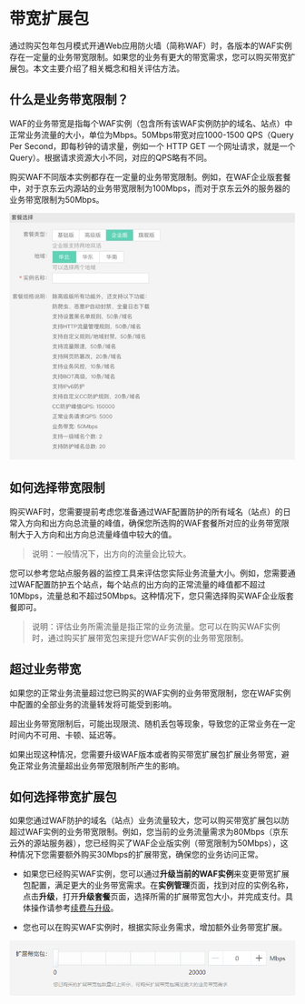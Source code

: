 # 带宽扩展包

通过购买包年包月模式开通Web应用防火墙（简称WAF）时，各版本的WAF实例存在一定量的业务带宽限制。如果您的业务有更大的带宽需求，您可以购买带宽扩展包。本文主要介绍了相关概念和相关评估方法。


## **什么是业务带宽限制**？

WAF的业务带宽是指每个WAF实例（包含所有该WAF实例防护的域名、站点）中正常业务流量的大小，单位为Mbps。50Mbps带宽对应1000-1500 QPS（Query Per Second，即每秒钟的请求量，例如一个 HTTP GET 一个网址请求，就是一个Query）。根据请求资源大小不同，对应的QPS略有不同。

购买WAF不同版本实例都存在一定量的业务带宽限制。例如，在WAF企业版套餐中，对于京东云内源站的业务带宽限制为100Mbps，而对于京东云外的服务器的业务带宽限制为50Mbps。 

![image](../../../../image/WAF/price-image/site-bakage.jpg)

## 如何选择带宽限制

购买WAF时，您需要提前考虑您准备通过WAF配置防护的所有域名（站点）的日常入方向和出方向总流量的峰值，确保您所选购的WAF套餐所对应的业务带宽限制大于入方向和出方向总流量峰值中较大的值。

> 说明：一般情况下，出方向的流量会比较大。

您可以参考您站点服务器的监控工具来评估您实际业务流量大小。例如，您需要通过WAF配置防护五个站点，每个站点的出方向的正常流量的峰值都不超过10Mbps，流量总和不超过50Mbps。这种情况下，您只需选择购买WAF企业版套餐即可。

> 说明：评估业务所需流量是指正常的业务流量。您可以在购买WAF实例时，通过购买扩展带宽包来提升您WAF实例的业务带宽限制。

## 超过业务带宽

如果您的正常业务流量超过您已购买的WAF实例的业务带宽限制，您在WAF实例中配置的全部业务的流量转发将可能受到影响。

超出业务带宽限制后，可能出现限流、随机丢包等现象，导致您的正常业务在一定时间内不可用、卡顿、延迟等。

如果出现这种情况，您需要升级WAF版本或者购买带宽扩展包扩展业务带宽，避免正常业务流量超出业务带宽限制所产生的影响。

## 如何选择带宽扩展包

如果您通过WAF防护的域名（站点）业务流量较大，您可以购买带宽扩展包以防超过WAF实例的业务带宽限制。例如，您当前的业务流量需求为80Mbps（京东云外的源站服务器），您已经购买了WAF企业版实例（带宽限制为50Mbps），这种情况下您需要额外购买30Mbps的扩展带宽，确保您的业务访问正常。

- 如果您已经购买WAF实例，您可以通过**升级当前的WAF实例**来变更带宽扩展包配置，满足更大的业务带宽需求。在**实例管理**页面，找到对应的实例名称，点击**升级**，打开**升级套餐**页面，选择所需的扩展带宽包大小，并完成支付。具体操作请参考[续费与升级](Renew-And-Upgrade.md)。

- 您也可以在购买WAF实例时，根据实际业务需求，增加额外业务带宽扩展。

![image](../../../../image/WAF/price-image/WAF-bangwidth-buy.png)







